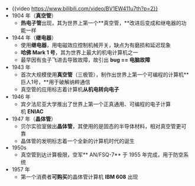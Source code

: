 - {{video https://www.bilibili.com/video/BV1EW411u7th?p=2}}
- 1904 年（**真空管**）
	- **热电子管**出现，其为世界上第一个**真空管，**改进后变成和继电器的功能一样
- 1944 年（**继电器**）
	- 使用**继电器**，用电磁效应控制机械开关，缺点为有磨损和延迟现象
	- **哈佛 Mark 1 号**，其为世界上最大的机电计算机之一
	- 最早因有虫子飞进去导致故障，故引出 **bug == 电脑故障**
- 1943 年
	- 首次大规模使用**真空管**（三极管），制作出世界上第一个可编程的计算机**巨人1号，**用于破解纳粹通信
	- 真空管的应用标志着计算机**从机电转向电子**
- 1946 年
	- 宾夕法尼亚大学推出了世界上第一个正真通用、可编程的电子计算机 **ENIAC**
- 1947 年（**晶体管**）
	- 贝尔实验室做出**晶体管**，其使用的是固态的半导体材料，相对真空管更可靠
	- 晶体管的发明标志着一个全新的计算机时代的诞生
- 1950s
	- 真空管到达计算极限，空军** AN/FSQ-7** 于 1955 年完成，用于防空系统
- 1957 年
	- 第一个消费者**可购买**的晶体管计算机 **IBM 608** 出现